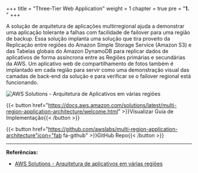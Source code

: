 
+++
title = "Three-Tier Web Application"
weight = 1
chapter = true
pre = "<b>1. </b>"
+++


A solução de arquitetura de aplicações multirregional ajuda a demonstrar uma aplicação tolerante a falhas com facilidade de failover para uma região de backup. Essa solução implanta uma solução que tira proveito da Replicação entre regiões do Amazon Simple Storage Service (Amazon S3) e das Tabelas globais do Amazon DynamoDB para replicar dados de aplicativos de forma assíncrona entre as Regiões primárias e secundárias da AWS. Um aplicativo web de compartilhamento de fotos também é implantado em cada região para servir como uma demonstração visual das camadas de back-end da solução e para verificar se o failover regional está funcionando.


![AWS Solutions - Arquitetura de Aplicativos em várias regiões](/images/aws-sol-multi-region-application.png)


{{< button href="https://docs.aws.amazon.com/solutions/latest/multi-region-application-architecture/welcome.html" >}}Visualizar Guia de Implementação{{< /button >}}




{{< button href="https://github.com/awslabs/multi-region-application-architecture"icon="fab fa-github" >}}GitHub Repo{{< /button >}}


---
**Referências:**
- [AWS Solutions - Arquitetura de aplicativos em várias regiões](https://aws.amazon.com/pt/solutions/implementations/multi-region-application-architecture/)
